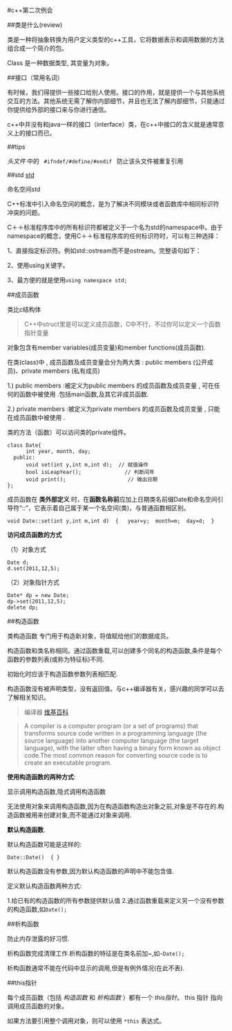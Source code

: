 #c++第二次例会


##类是什么(review)

类是一种将抽象转换为用户定义类型的c++工具，它将数据表示和调用数据的方法组合成一个简介的包。

Class 是一种数据类型, 其变量为对象。

##接口（常用名词）

 有时候，我们得提供一些接口给别人使用。接口的作用，就是提供一个与其他系统交互的方法。其他系统无需了解你内部细节，并且也无法了解内部细节，只能通过你提供给外部的接口来与你进行通信。

c++中并没有和java一样的接口（interface）类，在c++中接口的含义就是通常意义上的接口而已。



##tips

*头文件* 中的 ```  #ifndef/#define/#endif  ``` 防止该头文件被重复引用


##std
[std](http://www.cnblogs.com/renyuan/archive/2013/05/30/3108626.html)

命名空间std

C++标准中引入命名空间的概念，是为了解决不同模块或者函数库中相同标识符冲突的问题。

C＋＋标准程序库中的所有标识符都被定义于一个名为std的namespace中。由于namespace的概念，使用C＋＋标准程序库的任何标识符时，可以有三种选择：

1、直接指定标识符。例如std::ostream而不是ostream。完整语句如下：

2、使用using关键字。

3、最方便的就是使用```using namespace std;```


##成员函数

类比c结构体
>C++中struct里是可以定义成员函数，C中不行，不过你可以定义一个函数指针变量

对象包含有member variables(成员变量)和member functions(成员函数).

在类(class)中 , 成员函数及成员变量会分为两大类 : public members (公开成员)、private members (私有成员)

1.) public members :被定义为public members 的成员函数及成员变量 , 可在任何的函数中被使用 .包括main函数,及其它非成员函数.

2.) private members :被定义为private members 的成员函数及成员变量 , 只能在成员函数中被使用 .

类的方法（函数）可以访问类的private组件。

```
class Date{
      int year, month, day;
  public:
      void set(int y,int m,int d);  // 赋值操作
      bool isLeapYear();              // 判断闰年
      void print();                    // 输出日期
};
```

成员函数在 **类外部定义** 时，在**函数名称前**应加上日期类名前缀Date和命名空间引导符“::”，它表示着自己属于某一个名空间(类)，与普通函数相区别。

```
void Date::set(int y,int m,int d)  {   year=y;  month=m;  day=d;  }
```

**访问成员函数的方式**

 （1）对象方式

 ```
 Date d;
 d.set(2011,12,5);
 ```

 （2）对象指针方式
```
Date* dp = new Date;
dp->set(2011,12,5);
delete dp;
```

##构造函数

类构造函数 专门用于构造新对象，将值赋给他们的数据成员。

构造函数和类名称相同。通过函数重载,可以创建多个同名的构造函数,条件是每个函数的参数列表(或称为特征标)不同.

初始化时应该于构造函数参数列表相匹配.

构造函数没有被声明类型，没有返回值。与c++编译器有关，感兴趣的同学可以去了解相关知识。


>编译器 [维基百科](https://en.wikipedia.org/wiki/Compiler)

>A compiler is a computer program (or a set of programs) that transforms source code written in a programming language (the source language) into another computer language (the target language), with the latter often having a binary form known as object code.The most common reason for converting source code is to create an executable program.

**使用构造函数的两种方式**:

显示调用构造函数,隐式调用构造函数

无法使用对象来调用构造函数,因为在构造函数构造出对象之前,对象是不存在的.构造函数被用来创建对象,而不能通过对象来调用.

**默认构造函数**.

默认构造函数可能是这样的:
```
Date::Date()  { }
```

默认构造函数没有参数,因为默认构造函数的声明中不能包含值.

定义默认构造函数两种方式:

1.给已有的构造函数的所有参数提供默认值
2.通过函数重载来定义另一个没有参数的构造函数,如```Date();```

##析构函数

防止内存泄露的好习惯.

析构函数完成清理工作.析构函数的特征是在类名前加~,如```~Date();```

析构函数通常不能在代码中显示的调用,但是有例外情况(在此不表).




##this指针

每个成员函数（包括 *构造函数* 和 *析构函数* ）都有一个 *this指针*。 this 指针 指向调用成员函数的对象。

如果方法要引用整个调用对象，则可以使用  ```*this```  表达式。
